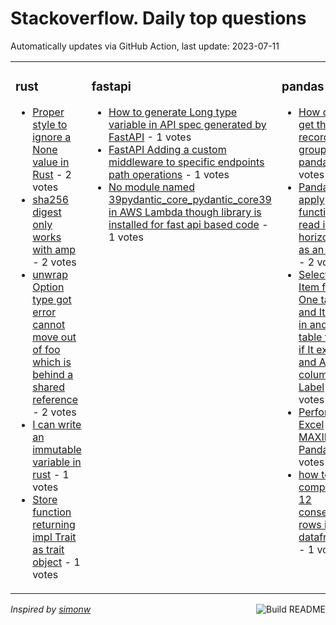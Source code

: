 # Stackoverflow. Daily top questions 

Automatically updates via GitHub Action, last update: <!-- date starts -->2023-07-11<!-- date ends -->


<table><tr><td valign="top" width="33%">

### rust
<!-- rust starts -->
* [Proper style to ignore a None value in Rust](https://stackoverflow.com/questions/76650037/proper-style-to-ignore-a-none-value-in-rust) - 2 votes
* [sha256 digest only works with amp](https://stackoverflow.com/questions/76662150/sha256-digest-only-works-with) - 2 votes
* [unwrap Option type got error  cannot move out of foo which is behind a shared reference](https://stackoverflow.com/questions/76651123/unwrap-option-type-got-error-cannot-move-out-of-foo-which-is-behind-a-share) - 2 votes
* [I can write an immutable variable in rust](https://stackoverflow.com/questions/76663648/i-can-write-an-immutable-variable-in-rust) - 1 votes
* [Store function returning impl Trait as trait object](https://stackoverflow.com/questions/76653343/store-function-returning-impl-trait-as-trait-object) - 1 votes
<!-- rust ends -->
</td><td valign="top" width="34%">


### fastapi
<!-- fastapi starts -->
* [How to generate Long type variable in API spec generated by FastAPI](https://stackoverflow.com/questions/76654107/how-to-generate-long-type-variable-in-api-spec-generated-by-fastapi) - 1 votes
* [FastAPI  Adding a custom middleware to specific endpoints  path operations](https://stackoverflow.com/questions/76651625/fastapi-adding-a-custom-middleware-to-specific-endpoints-path-operations) - 1 votes
* [No module named 39pydantic_core_pydantic_core39 in AWS Lambda though library is installed for fast api based code](https://stackoverflow.com/questions/76650856/no-module-named-pydantic-core-pydantic-core-in-aws-lambda-though-library-is-i) - 1 votes
<!-- fastapi ends -->
</td><td valign="top" width="34%">


### pandas
<!-- pandas starts -->
* [How do I get the last record in a groupby in pandas](https://stackoverflow.com/questions/76656788/how-do-i-get-the-last-record-in-a-groupby-in-pandas) - 3 votes
* [Pandas apply function read in list horizontally as an input](https://stackoverflow.com/questions/76657985/pandas-apply-function-read-in-list-horizontally-as-an-input) - 2 votes
* [Selecting Item from One table and Iterate in another table to see if It exists and Add a column Label](https://stackoverflow.com/questions/76653178/selecting-item-from-one-table-and-iterate-in-another-table-to-see-if-it-exists-a) - 2 votes
* [Perform Excel MAXIFS in Pandas](https://stackoverflow.com/questions/76662819/perform-excel-maxifs-in-pandas) - 1 votes
* [how to compare 12 consecutive rows in a dataframe](https://stackoverflow.com/questions/76661099/how-to-compare-12-consecutive-rows-in-a-dataframe) - 1 votes
<!-- pandas ends -->
</td></tr></table>

<a href="https://github.com/hp0404/hp0404/actions"><img src="https://github.com/hp0404/hp0404/workflows/Build%20README/badge.svg" align="right" alt="Build README"></a> <p>*Inspired by  [simonw](https://github.com/simonw/simonw)*</p>
